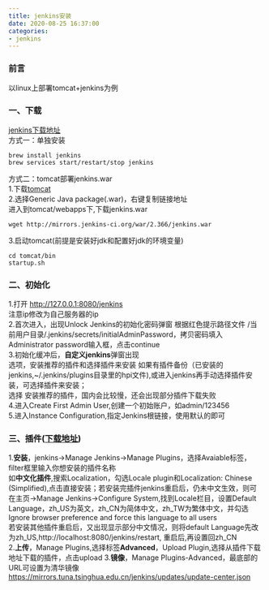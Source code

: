 ```yaml
---
title: jenkins安装
date: 2020-08-25 16:37:00
categories:
- jenkins
---
```

### 前言
以linux上部署tomcat+jenkins为例
### 一、下载
[jenkins下载地址]((https://jenkins.io/zh/download/))  
方式一：单独安装
```
brew install jenkins
brew services start/restart/stop jenkins
```
方式二：tomcat部署jenkins.war  
1.下载[tomcat](https://tomcat.apache.org/download-90.cgi)  
2.选择Generic Java package(.war)，右键复制链接地址  
进入到tomcat/webapps下,下载jenkins.war
```
wget http://mirrors.jenkins-ci.org/war/2.366/jenkins.war 
```
3.启动tomcat(前提是安装好jdk和配置好jdk的环境变量)
```
cd tomcat/bin
startup.sh
```
### 二、初始化
1.打开 http://127.0.0.1:8080/jenkins  
注意ip修改为自己服务器的ip  
2.首次进入，出现Unlock Jenkins的初始化密码弹窗
根据红色提示路径文件 /当前用户目录/.jenkins/secrets/initialAdminPassword，拷贝密码填入Administrator password输入框，点击continue  
3.初始化缓冲后，**自定义jenkins**弹窗出现  
选项，安装推荐的插件和选择插件来安装
如果有插件备份（已安装的jenkins,~/.jenkins/plugins目录里的hpi文件),或进入jenkins再手动选择插件安装，可选择插件来安装；  
选择 安装推荐的插件，国内会比较慢，还会出现部分插件下载失败  
4.进入Create First Admin User,创建一个初始账户，如admin/123456  
5.进入Instance Configuration,指定Jenkins根链接，使用默认的即可
### 三、插件([下载地址](http://updates.jenkins-ci.org/download/plugins/))
1.**安装**，jenkins->Manage Jenkins->Manage Plugins，选择Avaiable标签，filter框里输入你想安装的插件名称  
如**中文化插件**,搜索Localization，勾选Locale plugin和Localization: Chinese (Simplified),点击直接安装；若安装完插件jenkins重启后，仍未中文生效，则可在主页->Manage Jenkins->Configure System,找到Locale栏目，设置Default Language，zh_US为英文，zh_CN为简体中文，zh_TW为繁体中文，并勾选Ignore browser preference and force this language to all users  
若安装其他插件重启后，又出现显示部分中文情况，则将default Language先改为zh_US,http://localhost:8080/jenkins/restart, 重启后,再设置回zh_CN  
2.**上传**，Manage Plugins,选择标签**Advanced**，Upload Plugin,选择从插件下载地址下载的插件，点击upload
3.**镜像**，Manage Plugins-Advanced，最底部的URL可设置为清华镜像
https://mirrors.tuna.tsinghua.edu.cn/jenkins/updates/update-center.json


